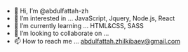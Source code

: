 - 👋 Hi, I’m @abdulfattah-zh
- 👀 I’m interested in ... JavaScript, Jquery, Node.js, React
- 🌱 I’m currently learning ... HTML&CSS, SASS
- 💞️ I’m looking to collaborate on ...
- 📫 How to reach me ... abdulfattah.zhilkibaev@gmail.com

<!---
abdulfattah-zh/abdulfattah-zh is a ✨ special ✨ repository because its `README.md` (this file) appears on your GitHub profile.
You can click the Preview link to take a look at your changes.
--->
